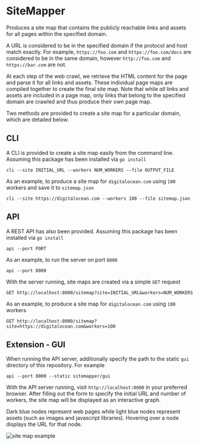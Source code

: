 # SiteMapper
Produces a site map that contains the publicly reachable links and assets for all pages within the specified domain.

A URL is considered to be in the specified domain if the protocol and host match exactly. For example, `https://foo.com` and `https://foo.com/docs` are considered to be in the same domain, however `http://foo.com` and `https://bar.com` are not.

At each step of the web crawl, we retrieve the HTML content for the page and parse it for all links and assets. These individual page maps are compiled together to create the final site map. Note that while _all_ links and assets are included in a page map, only links that belong to the specified domain are crawled and thus produce their own page map.

Two methods are provided to create a site map for a particular domain, which are detailed below.

## CLI
A CLI is provided to create a site map easily from the command line. Assuming this package has been installed via `go install`

	cli --site INITIAL_URL --workers NUM_WORKERS --file OUTPUT_FILE

As an example, to produce a site map for `digitalocean.com` using `100` workers and save it to `sitemap.json`

	cli --site https://digitalocean.com --workers 100 --file sitemap.json

## API
A REST API has also been provided. Assuming this package has been installed via `go install`

	api --port PORT

As an example, to run the server on port `8000`

	api --port 8000

With the server running, site maps are created via a simple `GET` request

	GET http://localhost:8000/sitemap?site=INITIAL_URL&workers=NUM_WORKERS

As an example, to produce a site map for `digitalocean.com` using `100` workers

	GET http://localhost:8000/sitemap?site=https://digitalocean.com&workers=100

## Extension - GUI
When running the API server, additionally specify the path to the static `gui` directory of this repository. For example

	api --port 8000 --static sitemapper/gui

With the API server running, visit `http://localhost:8000` in your preferred browser. After filling out the form to specify the initial URL and number of workers, the site map will be displayed as an interactive graph.

Dark blue nodes represent web pages while light blue nodes represent assets (such as images and javascript libraries). Hovering over a node displays the URL for that node.

![site map example](http://i.imgur.com/rQbMVyb.png)
